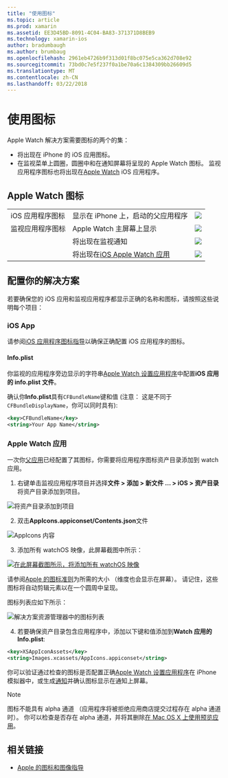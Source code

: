```yaml
---
title: "使用图标"
ms.topic: article
ms.prod: xamarin
ms.assetid: EE3D45BD-8091-4C04-BA83-371371D8BEB9
ms.technology: xamarin-ios
author: bradumbaugh
ms.author: brumbaug
ms.openlocfilehash: 2961eb4726b9f313d01f8bc075e5ca362d708e92
ms.sourcegitcommit: 73bd0c7e5f237f0a1be70a6c1384309bb26609d5
ms.translationtype: MT
ms.contentlocale: zh-CN
ms.lasthandoff: 03/22/2018
---
```

# <a name="working-with-icons"></a>使用图标

Apple Watch 解决方案需要图标的两个的集：

* 将出现在 iPhone 的 iOS 应用图标。
* 在监视菜单上圆圈，圆圈中和在通知屏幕将呈现的 Apple Watch 图标。 监视应用程序图标也将出现在[Apple Watch](~/ios/watchos/app-fundamentals/settings.md) iOS 应用程序。

## <a name="apple-watch-icons"></a>Apple Watch 图标

| | | |
|-|-|-|
|iOS 应用程序图标|显示在 iPhone 上，启动的父应用程序|![](icons-images/icon-ios.png)|
|监视应用程序图标|Apple Watch 主屏幕上显示|![](icons-images/icon-home.png)|
||将出现在监视通知|![](icons-images/notification-icon.png)|
||将出现在[iOS Apple Watch 应用](~/ios/watchos/app-fundamentals/settings.md)|![](icons-images/watch-app-sml.png)|

## <a name="configuring-your-solution"></a>配置你的解决方案

若要确保您的 iOS 应用和监视应用程序都显示正确的名称和图标，请按照这些说明每个项目：

### <a name="ios-app"></a>iOS App

请参阅[iOS 应用程序图标指导](~/ios/app-fundamentals/images-icons/app-icons.md)以确保正确配置 iOS 应用程序的图标。

#### <a name="infoplist"></a>Info.plist

你监视的应用程序旁边显示的字符串[Apple Watch 设置应用程序](~/ios/watchos/app-fundamentals/settings.md)中配置**iOS 应用的 info.plist 文件**。

确认你**Info.plist**具有`CFBundleName`键和值 (注意： 这是不同于`CFBundleDisplayName`，你可以同时具有):

```xml
<key>CFBundleName</key>
<string>Your App Name</string>
```

### <a name="apple-watch-app"></a>Apple Watch 应用

一次你[父应用](~/ios/watchos/app-fundamentals/parent-app.md)已经配置了其图标，你需要将应用程序图标资产目录添加到 watch 应用。

1. 右键单击监视应用程序项目并选择**文件 > 添加 > 新文件 … > iOS > 资产目录**将资产目录添加到项目。

 ![](icons-images/newasset.png "将资产目录添加到项目")

2. 双击**AppIcons.appiconset/Contents.json**文件

  ![](icons-images/xcassets-iconset-sml.png "AppIcons 内容")

3. 添加所有 watchOS 映像，此屏幕截图中所示：

  [![](icons-images/appicons-sml.png "在此屏幕截图所示，将添加所有 watchOS 映像")](icons-images/appicons.png#lightbox)

  请参阅[Apple 的图标准则](https://developer.apple.com/library/prerelease/ios/documentation/UserExperience/Conceptual/WatchHumanInterfaceGuidelines/IconandImageSizes.html)为所需的大小 （维度也会显示在屏幕）。 请记住，这些图标将自动剪辑元素以在一个圆周中呈现。

  图标列表应如下所示：

  ![](icons-images/xcassets-complete-sml.png "解决方案资源管理器中的图标列表")

4. 若要确保资产目录包含应用程序中，添加以下键和值添加到**Watch 应用的 Info.plist**:

```xml
<key>XSAppIconAssets</key>
<string>Images.xcassets/AppIcons.appiconset</string>
```

你可以验证通过检查的图标是否配置正确[Apple Watch 设置应用程序](~/ios/watchos/app-fundamentals/settings.md)在 iPhone 模拟器中，或生成[通知](~/ios/watchos/platform/notifications.md)并确认图标显示在通知上屏幕。

> [!NOTE]
> 图标不能具有 alpha 通道 （应用程序将被拒绝应用商店提交过程存在 alpha 通道时）。 你可以检查是否存在 alpha 通道，并将其删除[在 Mac OS X 上使用预览应用](~/ios/watchos/troubleshooting.md#noalpha)。


## <a name="related-links"></a>相关链接

- [Apple 的图标和图像指导](https://developer.apple.com/library/prerelease/ios/documentation/UserExperience/Conceptual/WatchHumanInterfaceGuidelines/IconandImageSizes.html)
